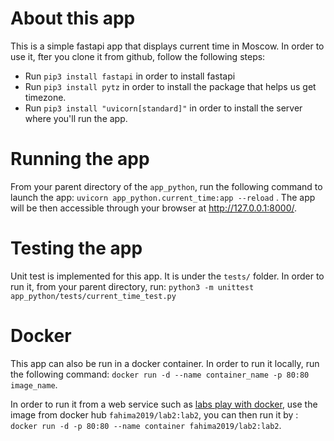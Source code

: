 # About this app

This is a simple fastapi app that displays current time in Moscow. In order to use it, fter you clone it from github, follow the following steps:

- Run `pip3 install fastapi` in order to install fastapi
- Run `pip3 install pytz` in order to install the package that helps us get timezone.
- Run `pip3 install "uvicorn[standard]"` in order to install the server where you'll run the app.

# Running the app

From your parent directory of the `app_python`, run the following command to launch the app: `uvicorn app_python.current_time:app --reload` . The app will be then accessible through your browser at http://127.0.0.1:8000/.

# Testing the app

Unit test is implemented for this app. It is under the `tests/` folder. In order to run it, from your parent directory, run:
`python3 -m unittest app_python/tests/current_time_test.py`

# Docker

This app can also be run in a docker container. In order to run it locally, run the following command: 
`docker run -d --name container_name -p 80:80 image_name`.

In order to run it from a web service such as [labs play with docker](https://docs.docker.com/get-started/04_sharing_app/), use the image from docker hub `fahima2019/lab2:lab2`, you can then run it by : `docker run -d -p 80:80 --name container fahima2019/lab2:lab2`.